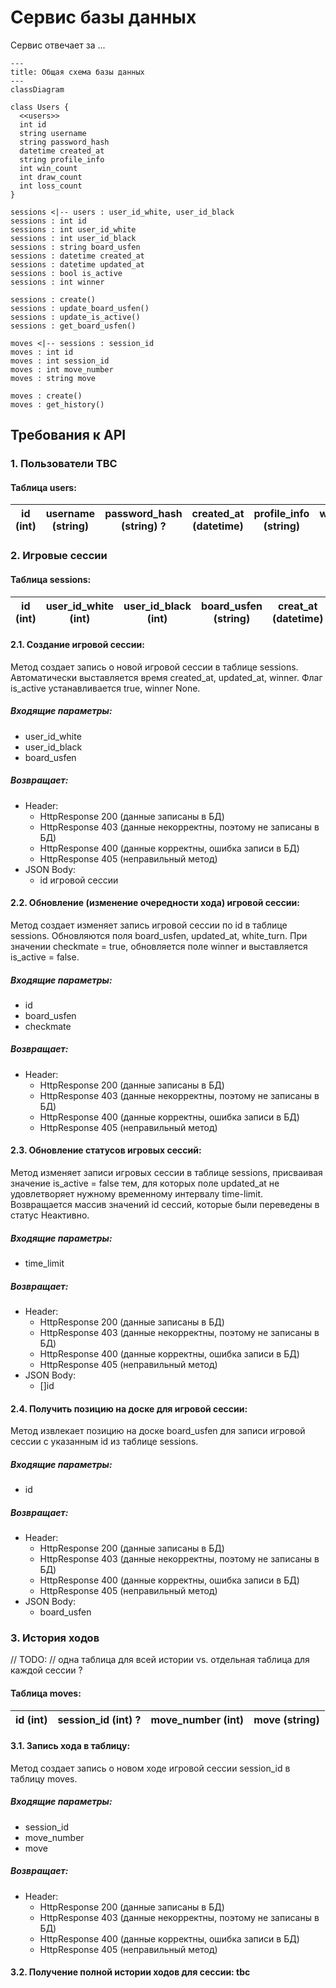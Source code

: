# Сервис базы данных

Сервис отвечает за ...

```mermaid
---
title: Общая схема базы данных
---  
classDiagram

class Users {
  <<users>>
  int id
  string username
  string password_hash
  datetime created_at
  string profile_info
  int win_count
  int draw_count
  int loss_count
}

sessions <|-- users : user_id_white, user_id_black
sessions : int id
sessions : int user_id_white
sessions : int user_id_black
sessions : string board_usfen
sessions : datetime created_at
sessions : datetime updated_at
sessions : bool is_active
sessions : int winner

sessions : create()
sessions : update_board_usfen()
sessions : update_is_active()
sessions : get_board_usfen()

moves <|-- sessions : session_id
moves : int id
moves : int session_id
moves : int move_number
moves : string move

moves : create()
moves : get_history()
```

## Требования к API

### 1. Пользователи TBC

#### Таблица users:

| id (int) | username (string) | password_hash (string) ? | created_at (datetime) | profile_info (string) | win_count (int) | draw_count (int) | loss_count (int) |
| -------- |-------------------|--------------------------|-----------------------|----------------------|-----------------|------------------|-------------------|

### 2. Игровые сессии

#### Таблица sessions:

| id (int) | user_id_white (int) | user_id_black (int) | board_usfen (string) | creat_at (datetime) | updated_at (datetime) | is_active (bool) | winner (int) |
| -------- | --------------------| ------------------|----------------------|----------------------| ----------------------|------------------|--------------|

#### 2.1. Создание игровой сессии:

Метод создает запись о новой игровой сессии в таблице sessions. Автоматически выставляется время created_at, updated_at, winner. Флаг is_active устанавливается true, winner None.

##### Входящие параметры:
* user_id_white
* user_id_black
* board_usfen

##### Возвращает:
* Header:
  * HttpResponse 200 (данные записаны в БД)
  * HttpResponse 403 (данные некорректны, поэтому не записаны в БД)
  * HttpResponse 400 (данные корректны, ошибка записи в БД)
  * HttpResponse 405 (неправильный метод)
* JSON Body:
  * id игровой сессии

#### 2.2. Обновление (изменение очередности хода) игровой сессии:

Метод создает изменяет запись игровой сессии по id в таблице sessions. Обновляются поля board_usfen, updated_at, white_turn. При значении checkmate = true, обновляется поле winner и выставляется is_active = false.

##### Входящие параметры:
* id
* board_usfen
* checkmate

##### Возвращает:
* Header:
  * HttpResponse 200 (данные записаны в БД)
  * HttpResponse 403 (данные некорректны, поэтому не записаны в БД)
  * HttpResponse 400 (данные корректны, ошибка записи в БД)
  * HttpResponse 405 (неправильный метод)

#### 2.3. Обновление статусов игровых сессий:

Метод изменяет записи игровых сессии в таблице sessions, присваивая значение is_active = false тем, для которых поле updated_at не удовлетворяет нужному временному интервалу time-limit. Возвращается массив значений id сессий, которые были переведены в статус Неактивно.

##### Входящие параметры:
* time_limit

##### Возвращает:
* Header:
  * HttpResponse 200 (данные записаны в БД)
  * HttpResponse 403 (данные некорректны, поэтому не записаны в БД)
  * HttpResponse 400 (данные корректны, ошибка записи в БД)
  * HttpResponse 405 (неправильный метод)
* JSON Body:
  * []id

#### 2.4. Получить позицию на доске для игровой сессии:

Метод извлекает позицию на доске board_usfen для записи игровой сессии с указанным id из таблице sessions.

##### Входящие параметры:
* id

##### Возвращает:
* Header:
  * HttpResponse 200 (данные записаны в БД)
  * HttpResponse 403 (данные некорректны, поэтому не записаны в БД)
  * HttpResponse 400 (данные корректны, ошибка записи в БД)
  * HttpResponse 405 (неправильный метод)
* JSON Body:
  * board_usfen


### 3. История ходов

// TODO:
// одна таблица для всей истории vs. отдельная таблица для каждой сессии ?

#### Таблица moves:

| id (int) | session_id (int) ? | move_number (int) | move (string) |
| -------- |--------------------| ------------------|---------------|

#### 3.1. Запись хода в таблицу:

Метод создает запись о новом ходе игровой сессии session_id в таблицу moves.

##### Входящие параметры:
* session_id
* move_number
* move

##### Возвращает:
* Header:
  * HttpResponse 200 (данные записаны в БД)
  * HttpResponse 403 (данные некорректны, поэтому не записаны в БД)
  * HttpResponse 400 (данные корректны, ошибка записи в БД)
  * HttpResponse 405 (неправильный метод)

#### 3.2. Получение полной истории ходов для сессии: tbc 